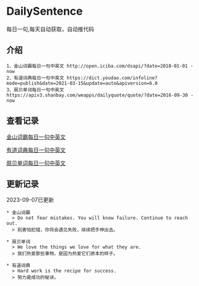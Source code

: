 # DailySentence

每日一句,每天自动获取，自动推代码

## 介绍

```
1、金山词霸每日一句中英文 http://open.iciba.com/dsapi/?date=2018-01-01 - now
2、有道词典每日一句中英文 https://dict.youdao.com/infoline?mode=publish&date=2021-03-15&update=auto&apiversion=6.0
3、扇贝单词每日一句中英文 https://apiv3.shanbay.com/weapps/dailyquote/quote/?date=2016-09-30 - now
```

## 查看记录

[金山词霸每日一句中英文](./data/iciba/)

[有道词典每日一句中英文](./data/youdao/)

[扇贝单词每日一句中英文](./data/shanbay/)

## 更新记录
2023-09-07已更新 
```
* 金山词霸
  > Do not fear mistakes. You will know failure. Continue to reach out.
  > 别害怕犯错，你将会遇见失败，续续把手伸出去。

* 扇贝单词
  > We love the things we love for what they are.
  > 我们热爱那些事物，是因为热爱它们原本的样子。

* 有道词典
  > Hard work is the recipe for success.
  > 努力是成功的秘诀。

```
